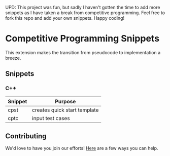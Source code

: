UPD: This project was fun, but sadly I haven't gotten the time to add more snippets as I have taken a break from competitive programming. Feel free to fork this repo and add your own snippets. Happy coding!

# Competitive Programming Snippets

This extension makes the transition from pseudocode to implementation a breeze.

## Snippets

### C++

| Snippet | Purpose                      |
| ------- | ---------------------------- |
| cpst    | creates quick start template |
| cptc    | input test cases             |

## Contributing

We'd love to have you join our efforts! [Here][contribute] are a few ways you can help.

[contribute]: https://github.com/muj-programmer/vsce-cp-snippets/blob/master/CONTRIBUTING.md
